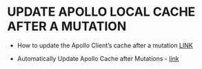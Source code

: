 # UPDATE APOLLO LOCAL CACHE AFTER A MUTATION

* How to update the Apollo Client’s cache after a mutation
  [LINK](https://www.freecodecamp.org/news/how-to-update-the-apollo-clients-cache-after-a-mutation-79a0df79b840/)

* Automatically Update Apollo Cache after Mutations - [link](https://dev.to/aerogear/automatically-update-apollo-cache-after-mutations-20n7)